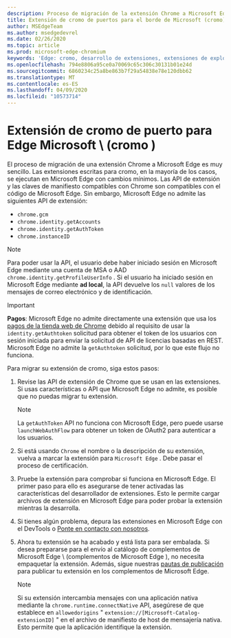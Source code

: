 ```yaml
---
description: Proceso de migración de la extensión Chrome a Microsoft Edge.
title: Extensión de cromo de puertos para el borde de Microsoft (cromo)
author: MSEdgeTeam
ms.author: msedgedevrel
ms.date: 02/26/2020
ms.topic: article
ms.prod: microsoft-edge-chromium
keywords: 'Edge: cromo, desarrollo de extensiones, extensiones de explorador, complementos, centro de Partners, desarrollador'
ms.openlocfilehash: 794e8806a95ce0a70069c65c306c30131b01e24d
ms.sourcegitcommit: 6860234c25a8be863b7f29a54838e78e120dbb62
ms.translationtype: MT
ms.contentlocale: es-ES
ms.lasthandoff: 04/09/2020
ms.locfileid: "10573714"
---
```

# Extensión de cromo de puerto para Edge Microsoft \ (cromo \)  

El proceso de migración de una extensión Chrome a Microsoft Edge es muy sencillo.  Las extensiones escritas para cromo, en la mayoría de los casos, se ejecutan en Microsoft Edge con cambios mínimos.  Las API de extensión y las claves de manifiesto compatibles con Chrome son compatibles con el código de Microsoft Edge.  Sin embargo, Microsoft Edge no admite las siguientes API de extensión:  

*   `chrome.gcm`  
*   `chrome.identity.getAccounts`  
*   `chrome.identity.getAuthToken`  
*   `chrome.instanceID`  

> [!Note]
> Para poder usar la API, el usuario debe haber iniciado sesión en Microsoft Edge mediante una cuenta de MSA o AAD `chrome.identity.getProfileUserInfo` .  Si el usuario ha iniciado sesión en Microsoft Edge mediante **ad local**, la API devuelve los `null` valores de los mensajes de correo electrónico y de identificación.  

> [!IMPORTANT]
> **Pagos**: Microsoft Edge no admite directamente una extensión que usa los [pagos de la tienda web de Chrome][ChromeDeveloperWebStorePayments] debido al requisito de usar la `identity.getAuthtoken` solicitud para obtener el token de los usuarios con sesión iniciada para enviar la solicitud de API de licencias basadas en REST.  Microsoft Edge no admite la `getAuthtoken` solicitud, por lo que este flujo no funciona.  

Para migrar su extensión de cromo, siga estos pasos:  

1.  Revise las API de extensión de Chrome que se usan en las extensiones.  Si usas características o API que Microsoft Edge no admite, es posible que no puedas migrar tu extensión.  
    
    > [!NOTE]
    > La `getAuthToken` API no funciona con Microsoft Edge, pero puede usarse `launchWebAuthFlow` para obtener un token de OAuth2 para autenticar a los usuarios.  
    
1.  Si está usando `Chrome` el nombre o la descripción de su extensión, vuelva a marcar la extensión para `Microsoft Edge` .  Debe pasar el proceso de certificación.  
    
1.  Pruebe la extensión para comprobar si funciona en Microsoft Edge.  El primer paso para ello es asegurarse de tener activadas las características del desarrollador de extensiones.  Esto le permite cargar archivos de extensión en Microsoft Edge para poder probar la extensión mientras la desarrolla.  
    
1.  Si tienes algún problema, depura las extensiones en Microsoft Edge con el DevTools o [Ponte en contacto con nosotros][mailtoExtensionPartnerOpsMicrosoft].  
    
1.  Ahora tu extensión se ha acabado y está lista para ser embalada.  Si desea prepararse para el envío al catálogo de complementos de Microsoft Edge \ (complementos de Microsoft Edge \), no necesita empaquetar la extensión.  Además, sigue nuestras [pautas de publicación][ExtensionsPublishExtension] para publicar tu extensión en los complementos de Microsoft Edge.  
    
    > [!NOTE]
    > Si su extensión intercambia mensajes con una aplicación nativa mediante la `chrome.runtime.connectNative` API, asegúrese de que establece en `allowedorigins` " `extension://[Microsoft-Catalog-extensionID]` " en el archivo de manifiesto de host de mensajería nativa.  Esto permite que la aplicación identifique la extensión.  

<!-- image links -->  

<!-- links -->  

[ExtensionsPublishExtension]: ../publish/publish-extension.md "Publicar una extensión"  

[mailtoExtensionPartnerOpsMicrosoft]: mailto:extensionpartnerops@microsoft.com "ExtensionPartnerOps@microsoft.com"  

[ChromeDeveloperWebStorePayments]: https://developer.chrome.com/webstore/one_time_payments "Pagos de pago único: Google Chrome"  
